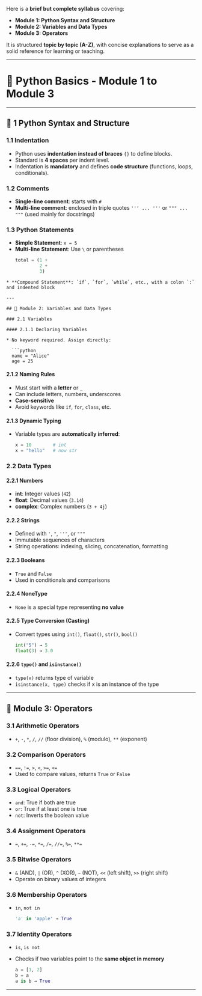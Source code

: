 Here is a **brief but complete syllabus** covering:

* **Module 1: Python Syntax and Structure**
* **Module 2: Variables and Data Types**
* **Module 3: Operators**

It is structured **topic by topic (A-Z)**, with concise explanations to serve as a solid reference for learning or teaching.

---

# 🧩 Python Basics - Module 1 to Module 3

---

## 🔹 1 Python Syntax and Structure

### 1.1 Indentation
- Python uses **indentation instead of braces** `{}` to define blocks.
- Standard is **4 spaces** per indent level.
- Indentation is **mandatory** and defines **code structure** (functions, loops, conditionals).

### 1.2 Comments
- **Single-line comment**: starts with `#`
- **Multi-line comment**: enclosed in triple quotes `''' ... '''` or `""" ... """` (used mainly for docstrings)

### 1.3 Python Statements
- **Simple Statement**: `x = 5`
- **Multi-line Statement**: Use `\` or parentheses
  ```python
  total = (1 +
           2 +
           3)
```
* **Compound Statement**: `if`, `for`, `while`, etc., with a colon `:` and indented block

---

## 🔹 Module 2: Variables and Data Types

### 2.1 Variables

#### 2.1.1 Declaring Variables

* No keyword required. Assign directly:

  ```python
  name = "Alice"
  age = 25
  ```

#### 2.1.2 Naming Rules

* Must start with a **letter** or `_`
* Can include letters, numbers, underscores
* **Case-sensitive**
* Avoid keywords like `if`, `for`, `class`, etc.

#### 2.1.3 Dynamic Typing

* Variable types are **automatically inferred**:

  ```python
  x = 10        # int
  x = "hello"   # now str
  ```

### 2.2 Data Types

#### 2.2.1 Numbers

* **int**: Integer values (`42`)
* **float**: Decimal values (`3.14`)
* **complex**: Complex numbers (`3 + 4j`)

#### 2.2.2 Strings

* Defined with `'`, `"`, `'''`, or `"""`
* Immutable sequences of characters
* String operations: indexing, slicing, concatenation, formatting

#### 2.2.3 Booleans

* `True` and `False`
* Used in conditionals and comparisons

#### 2.2.4 NoneType

* `None` is a special type representing **no value**

#### 2.2.5 Type Conversion (Casting)

* Convert types using `int()`, `float()`, `str()`, `bool()`

  ```python
  int("5") → 5
  float(3) → 3.0
  ```

#### 2.2.6 `type()` and `isinstance()`

* `type(x)` returns type of variable
* `isinstance(x, type)` checks if x is an instance of the type

---

## 🔹 Module 3: Operators

### 3.1 Arithmetic Operators

* `+`, `-`, `*`, `/`, `//` (floor division), `%` (modulo), `**` (exponent)

### 3.2 Comparison Operators

* `==`, `!=`, `>`, `<`, `>=`, `<=`
* Used to compare values, returns `True` or `False`

### 3.3 Logical Operators

* `and`: True if both are true
* `or`: True if at least one is true
* `not`: Inverts the boolean value

### 3.4 Assignment Operators

* `=`, `+=`, `-=`, `*=`, `/=`, `//=`, `%=`, `**=`

### 3.5 Bitwise Operators

* `&` (AND), `|` (OR), `^` (XOR), `~` (NOT), `<<` (left shift), `>>` (right shift)
* Operate on binary values of integers

### 3.6 Membership Operators

* `in`, `not in`

  ```python
  'a' in 'apple' → True
  ```

### 3.7 Identity Operators

* `is`, `is not`
* Checks if two variables point to the **same object in memory**

  ```python
  a = [1, 2]
  b = a
  a is b → True
  ```

---